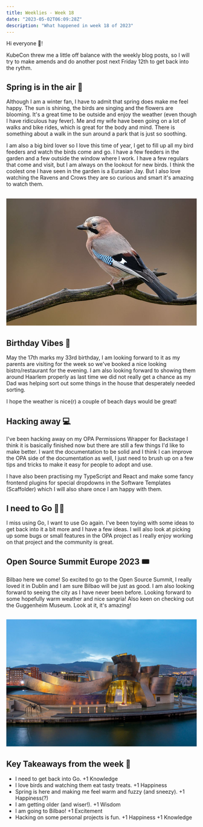 ```yaml
---
title: Weeklies - Week 18
date: "2023-05-02T06:09:28Z"
description: "What happened in week 18 of 2023"
---
```


Hi everyone 👋!

KubeCon threw me a little off balance with the weekly blog posts, so I will try to make amends and do another post next Friday 12th to get back into the rythm.


## Spring is in the air 🌸

Although I am a winter fan, I have to admit that spring does make me feel happy. The sun is shining, the birds are singing and the flowers are blooming. It's a great time to be outside and enjoy the weather (even though I have ridiculous hay fever). Me and my wife have been going on a lot of walks and bike rides, which is great for the body and mind. There is something about a walk in the sun around a park that is just so soothing.

I am also a big bird lover so I love this time of year, I get to fill up all my bird feeders and watch the birds come and go. I have a few feeders in the garden and a few outside the window where I work. I have a few regulars that come and visit, but I am always on the lookout for new birds. I think the coolest one I have seen in the garden is a Eurasian Jay. But I also love watching the Ravens and Crows they are so curious and smart it's amazing to watch them.

![Eurasian Jay](../../../src/images/jay-perches-on-branch.jpg)
---

## Birthday Vibes 🎂

May the 17th marks my 33rd birthday, I am looking forward to it as my parents are visiting for the week so we've booked a nice looking bistro/restaurant for the evening. I am also looking forward to showing them around Haarlem properly as last time we did not really get a chance as my Dad was helping sort out some things in the house that desperately needed sorting. 

I hope the weather is nice(r) a couple of beach days would be great!

## Hacking away 💻

I've been hacking away on my OPA Permissions Wrapper for Backstage I think it is basically finished now but there are still a few things I'd like to make better. I want the documentation to be solid and I think I can improve the OPA side of the documentation as well, I just need to brush up on a few tips and tricks to make it easy for people to adopt and use.

I have also been practising my TypeScript and React and make some fancy frontend plugins for special dropdowns in the Software Templates (Scaffolder) which I will also share once I am happy with them.

## I need to Go 👨‍💻

I miss using Go, I want to use Go again. I've been toying with some ideas to get back into it a bit more and I have a few ideas. I will also look at picking up some bugs or small features in the OPA project as I really enjoy working on that project and the community is great.

## Open Source Summit Europe 2023 🎟

Bilbao here we come! So excited to go to the Open Source Summit, I really loved it in Dublin and I am sure Bilbao will be just as good. I am also looking forward to seeing the city as I have never been before. Looking forward to some hopefully warm weather and nice sangria! Also keen on checking out the Guggenheim Museum. Look at it, it's amazing!

![Guggenheim Museum](../../../src/images/gug.jpeg)
---

## Key Takeaways from the week 🤔

- I need to get back into Go. +1 Knowledge
- I love birds and watching them eat tasty treats. +1 Happiness
- Spring is here and making me feel warm and fuzzy (and sneezy). +1 Happiness(?)
- I am getting older (and wiser!). +1 Wisdom
- I am going to Bilbao! +1 Excitement
- Hacking on some personal projects is fun. +1 Happiness +1 Knowledge